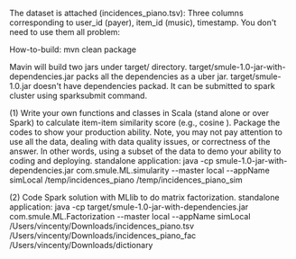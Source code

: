 The dataset is attached (incidences_piano.tsv):  Three columns corresponding to user_id (payer), item_id (music), timestamp.  You don't need to use them all problem:

How-to-build:
mvn clean package

Mavin will build two jars under target/ directory. target/smule-1.0-jar-with-dependencies.jar packs all the dependencies as a uber jar. target/smule-1.0.jar doesn't have dependencies packad. It can be submitted to spark cluster using sparksubmit command.

(1) Write your own functions and classes in Scala (stand alone or over Spark) to calculate item-item similarity score (e.g., cosine ).  Package the codes to show your production ability.  Note, you may not pay attention to use all the data, dealing with data quality issues, or correctness of the answer. In other words, using a subset of the data to demo your ability to coding and deploying.
standalone application:
java -cp smule-1.0-jar-with-dependencies.jar com.smule.ML.simularity --master local --appName simLocal /temp/incidences_piano /temp/incidences_piano_sim

(2) Code Spark solution with MLlib to do matrix factorization.
standalone application:
java -cp target/smule-1.0-jar-with-dependencies.jar com.smule.ML.Factorization --master local --appName simLocal /Users/vincenty/Downloads/incidences_piano.tsv /Users/vincenty/Downloads/incidences_piano_fac /Users/vincenty/Downloads/dictionary
